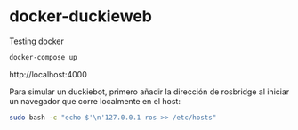 # docker-duckieweb
Testing docker

```bash
docker-compose up
```
http://localhost:4000

Para simular un duckiebot, primero añadir la dirección de rosbridge al iniciar un navegador que corre localmente en el host:

```bash
sudo bash -c "echo $'\n'127.0.0.1 ros >> /etc/hosts"
```
